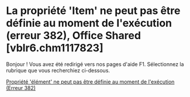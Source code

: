 
# La propriété 'Item' ne peut pas être définie au moment de l'exécution (erreur 382), Office Shared [vblr6.chm1117823]

Bonjour ! Vous avez été redirigé vers nos pages d'aide F1. Sélectionnez la rubrique que vous recherchiez ci-dessous.

[Propriété 'élément' ne peut pas être définie au moment de l'exécution (Erreur 382)](http://msdn.microsoft.com/library/20149505-5b45-6c97-228e-839bee802c62%28Office.15%29.aspx)
